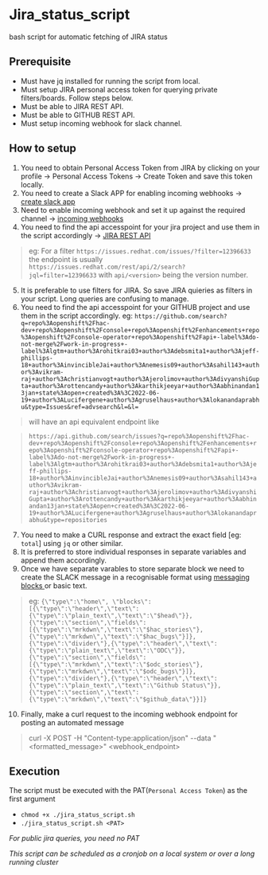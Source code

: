 # Jira_status_script
bash script for automatic fetching of JIRA status

## Prerequisite 
- Must have jq installed for running the script from local.
- Must setup JIRA personal access token for querying private filters/boards. Follow steps below.
- Must be able to JIRA REST API. 
- Must be able to GITHUB REST API.
- Must setup incoming webhook for slack channel.

## How to setup
1. You need to obtain Personal Access Token from JIRA by clicking on your profile -> Personal Access Tokens -> Create Token and save this token locally.
2. You need to create a Slack APP for enabling incoming webhooks -> [create slack app](https://api.slack.com/authentication/basics)
3. Need to enable incoming webhook and set it up against the required channel -> [incoming webhooks](https://api.slack.com/messaging/webhooks)
4. You need to find the api accesspoint for your jira project and use them in the script accordingly -> [JIRA REST API](https://developer.atlassian.com/server/jira/platform/rest-apis/)


> eg: For a filter `https://issues.redhat.com/issues/?filter=12396633` the endpoint is usually `https://issues.redhat.com/rest/api/2/search?     jql=filter=12396633` with `api/<version>` being the version number.
5. It is preferable to use filters for JIRA. So save JIRA quieries as filters in your script. Long queries are confusing to manage.
6. You need to find the api accesspoint for your GITHUB project and use them in the script accordingly.
eg: `https://github.com/search?q=repo%3Aopenshift%2Fhac-dev+repo%3Aopenshift%2Fconsole+repo%3Aopenshift%2Fenhancements+repo%3Aopenshift%2Fconsole-operator+repo%3Aopenshift%2Fapi+-label%3Ado-not-merge%2Fwork-in-progress+-label%3Algtm+author%3Arohitkrai03+author%3Adebsmita1+author%3Ajeff-phillips-18+author%3AinvincibleJai+author%3Anemesis09+author%3Asahil143+author%3Avikram-raj+author%3Achristianvogt+author%3Ajerolimov+author%3AdivyanshiGupta+author%3Arottencandy+author%3Akarthikjeeyar+author%3Aabhinandan13jan+state%3Aopen+created%3A%3C2022-06-19+author%3ALucifergene+author%3Agruselhaus+author%3Alokanandaprabhu&type=Issues&ref=advsearch&l=&l=` 

> will have an api equivalent endpoint like 

> `https://api.github.com/search/issues?q=repo%3Aopenshift%2Fhac-dev+repo%3Aopenshift%2Fconsole+repo%3Aopenshift%2Fenhancements+repo%3Aopenshift%2Fconsole-operator+repo%3Aopenshift%2Fapi+-label%3Ado-not-merge%2Fwork-in-progress+-label%3Algtm+author%3Arohitkrai03+author%3Adebsmita1+author%3Ajeff-phillips-18+author%3AinvincibleJai+author%3Anemesis09+author%3Asahil143+author%3Avikram-raj+author%3Achristianvogt+author%3Ajerolimov+author%3AdivyanshiGupta+author%3Arottencandy+author%3Akarthikjeeyar+author%3Aabhinandan13jan+state%3Aopen+created%3A%3C2022-06-19+author%3ALucifergene+author%3Agruselhaus+author%3Alokanandaprabhu&type=repositories`
> 
7. You need to make a CURL response and extract the exact field [eg: `total`] using `jq` or other similar.
8. It is preferred to store individual responses in separate variables and append them accordingly.
9. Once we have separate varables to store separate block we need to create the SLACK message in a recognisable format using [messaging blocks ](https://api.slack.com/messaging/composing/layouts) or basic text.
> eg: `{\"type\":\"home\", \"blocks\":[{\"type\":\"header\",\"text\":{\"type\":\"plain_text\",\"text\":\"$head\"}},{\"type\":\"section\",\"fields\":[{\"type\":\"mrkdwn\",\"text\":\"$hac_stories\"},{\"type\":\"mrkdwn\",\"text\":\"$hac_bugs\"}]},{\"type\":\"divider\"},{\"type\":\"header\",\"text\":{\"type\":\"plain_text\",\"text\":\"ODC\"}},{\"type\":\"section\",\"fields\":[{\"type\":\"mrkdwn\",\"text\":\"$odc_stories\"},{\"type\":\"mrkdwn\",\"text\":\"$odc_bugs\"}]},{\"type\":\"divider\"},{\"type\":\"header\",\"text\":{\"type\":\"plain_text\",\"text\":\"Github Status\"}},{\"type\":\"section\",\"text\":{\"type\":\"mrkdwn\",\"text\":\"$github_data\"}}]}`

10. Finally, make a curl request to the incoming webhook endpoint for posting an automated message
> curl -X POST -H "Content-type:application/json" --data "<formatted_message>" <webhook_endpoint>

## Execution
The script must be executed with the PAT(`Personal Access Token`) as the first argument
- `chmod +x ./jira_status_script.sh`
- `./jira_status_script.sh <PAT>`
  
*For public jira queries, you need no PAT*

*This script can be scheduled as a cronjob on a local system or over a long running cluster*

